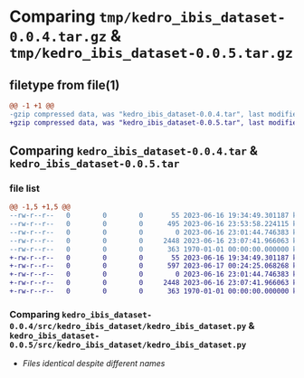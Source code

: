 # Comparing `tmp/kedro_ibis_dataset-0.0.4.tar.gz` & `tmp/kedro_ibis_dataset-0.0.5.tar.gz`

## filetype from file(1)

```diff
@@ -1 +1 @@
-gzip compressed data, was "kedro_ibis_dataset-0.0.4.tar", last modified: Fri Jun 16 23:53:58 2023, max compression
+gzip compressed data, was "kedro_ibis_dataset-0.0.5.tar", last modified: Sat Jun 17 00:24:25 2023, max compression
```

## Comparing `kedro_ibis_dataset-0.0.4.tar` & `kedro_ibis_dataset-0.0.5.tar`

### file list

```diff
@@ -1,5 +1,5 @@
--rw-r--r--   0        0        0       55 2023-06-16 19:34:49.301187 kedro_ibis_dataset-0.0.4/README.md
--rw-r--r--   0        0        0      495 2023-06-16 23:53:58.224115 kedro_ibis_dataset-0.0.4/pyproject.toml
--rw-r--r--   0        0        0        0 2023-06-16 23:01:44.746383 kedro_ibis_dataset-0.0.4/src/kedro_ibis_dataset/__init__.py
--rw-r--r--   0        0        0     2448 2023-06-16 23:07:41.966063 kedro_ibis_dataset-0.0.4/src/kedro_ibis_dataset/kedro_ibis_dataset.py
--rw-r--r--   0        0        0      363 1970-01-01 00:00:00.000000 kedro_ibis_dataset-0.0.4/PKG-INFO
+-rw-r--r--   0        0        0       55 2023-06-16 19:34:49.301187 kedro_ibis_dataset-0.0.5/README.md
+-rw-r--r--   0        0        0      597 2023-06-17 00:24:25.068268 kedro_ibis_dataset-0.0.5/pyproject.toml
+-rw-r--r--   0        0        0        0 2023-06-16 23:01:44.746383 kedro_ibis_dataset-0.0.5/src/kedro_ibis_dataset/__init__.py
+-rw-r--r--   0        0        0     2448 2023-06-16 23:07:41.966063 kedro_ibis_dataset-0.0.5/src/kedro_ibis_dataset/kedro_ibis_dataset.py
+-rw-r--r--   0        0        0      363 1970-01-01 00:00:00.000000 kedro_ibis_dataset-0.0.5/PKG-INFO
```

### Comparing `kedro_ibis_dataset-0.0.4/src/kedro_ibis_dataset/kedro_ibis_dataset.py` & `kedro_ibis_dataset-0.0.5/src/kedro_ibis_dataset/kedro_ibis_dataset.py`

 * *Files identical despite different names*

